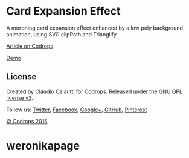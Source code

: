 # Card Expansion Effect

A morphing card expansion effect enhanced by a low poly background animation, using SVG clipPath and Trianglify.

[Article on Codrops](http://tympanus.net/codrops/?p=24222)

[Demo](http://tympanus.net/Development/CardExpansion/)

## License

Created by Claudio Calautti for Codrops. Released under the [GNU GPL license v3](https://www.gnu.org/licenses/gpl-3.0.html).

Follow us: [Twitter](http://www.twitter.com/codrops), [Facebook](http://www.facebook.com/pages/Codrops/159107397912), [Google+](https://plus.google.com/101095823814290637419), [GitHub](https://github.com/codrops), [Pinterest](http://www.pinterest.com/codrops/)

[© Codrops 2015](http://www.codrops.com)


# weronikapage
